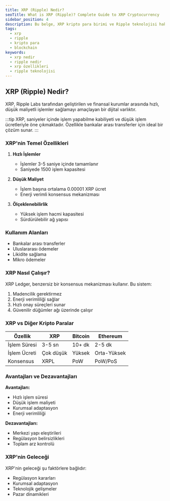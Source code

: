 ```yaml
---
title: XRP (Ripple) Nedir?
seoTitle: What is XRP (Ripple)? Complete Guide to XRP Cryptocurrency
sidebar_position: 4
description: Bu belge, XRP kripto para birimi ve Ripple teknolojisi hakkında kapsamlı bilgi sağlamaktadır. XRP'nin çalışma prensibi, kullanım alanları ve özellikleri detaylı olarak açıklanmaktadır.
tags:
  - xrp
  - ripple
  - kripto para
  - blockchain
keywords:
  - xrp nedir
  - ripple nedir
  - xrp özellikleri
  - ripple teknolojisi
---
```


## XRP (Ripple) Nedir?

XRP, Ripple Labs tarafından geliştirilen ve finansal kurumlar arasında hızlı, düşük maliyetli işlemler sağlamayı amaçlayan bir dijital varlıktır.

:::tip
XRP, saniyeler içinde işlem yapabilme kabiliyeti ve düşük işlem ücretleriyle öne çıkmaktadır. Özellikle bankalar arası transferler için ideal bir çözüm sunar.
:::

### XRP'nin Temel Özellikleri

1. **Hızlı İşlemler**
   - İşlemler 3-5 saniye içinde tamamlanır
   - Saniyede 1500 işlem kapasitesi

2. **Düşük Maliyet**
   - İşlem başına ortalama 0.00001 XRP ücret
   - Enerji verimli konsensus mekanizması

3. **Ölçeklenebilirlik**
   - Yüksek işlem hacmi kapasitesi
   - Sürdürülebilir ağ yapısı

### Kullanım Alanları

- Bankalar arası transferler
- Uluslararası ödemeler
- Likidite sağlama
- Mikro ödemeler

### XRP Nasıl Çalışır?

XRP Ledger, benzersiz bir konsensus mekanizması kullanır. Bu sistem:

1. Madencilik gerektirmez
2. Enerji verimliliği sağlar
3. Hızlı onay süreçleri sunar
4. Güvenilir düğümler ağı üzerinde çalışır

### XRP vs Diğer Kripto Paralar

| Özellik | XRP | Bitcoin | Ethereum |
|---------|-----|---------|----------|
| İşlem Süresi | 3-5 sn | 10+ dk | 2-5 dk |
| İşlem Ücreti | Çok düşük | Yüksek | Orta-Yüksek |
| Konsensus | XRPL | PoW | PoW/PoS |

### Avantajları ve Dezavantajları

**Avantajları:**
- Hızlı işlem süresi
- Düşük işlem maliyeti
- Kurumsal adaptasyon
- Enerji verimliliği

**Dezavantajları:**
- Merkezi yapı eleştirileri
- Regülasyon belirsizlikleri
- Toplam arz kontrolü

### XRP'nin Geleceği

XRP'nin geleceği şu faktörlere bağlıdır:

- Regülasyon kararları
- Kurumsal adaptasyon
- Teknolojik gelişmeler
- Pazar dinamikleri
